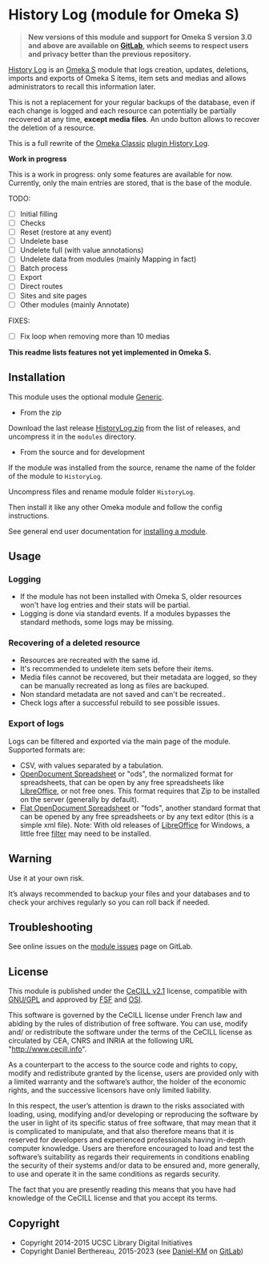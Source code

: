 History Log (module for Omeka S)
================================

> __New versions of this module and support for Omeka S version 3.0 and above
> are available on [GitLab], which seems to respect users and privacy better
> than the previous repository.__

[History Log] is an [Omeka S] module that logs creation, updates, deletions,
imports and exports of Omeka S items, item sets and medias and allows
administrators to recall this information later.

This is not a replacement for your regular backups of the database, even if each
change is logged and each resource can potentially be partially recovered at any
time, **except media files**. An undo button allows to recover the deletion of
a resource.

This is a full rewrite of the [Omeka Classic] [plugin History Log].

**Work in progress**

This is a work in progress: only some features are available for now.
Currently, only the main entries are stored, that is the base of the
module.

TODO:

- [ ] Initial filling
- [ ] Checks
- [ ] Reset (restore at any event)
- [ ] Undelete base
- [ ] Undelete full (with value annotations)
- [ ] Undelete data from modules (mainly Mapping in fact)
- [ ] Batch process
- [ ] Export
- [ ] Direct routes
- [ ] Sites and site pages
- [ ] Other modules (mainly Annotate)

FIXES:

- [ ] Fix loop when removing more than 10 medias

**This readme lists features not yet implemented in Omeka S.**


Installation
------------

This module uses the optional module [Generic].

* From the zip

Download the last release [HistoryLog.zip] from the list of releases, and
uncompress it in the `modules` directory.

* From the source and for development

If the module was installed from the source, rename the name of the folder of
the module to `HistoryLog`.

Uncompress files and rename module folder `HistoryLog`.

Then install it like any other Omeka module and follow the config instructions.

See general end user documentation for [installing a module].


Usage
-----

### Logging

- If the module has not been installed with Omeka S, older resources won't have
  log entries and their stats will be partial.
- Logging is done via standard events. If a modules bypasses the standard
  methods, some logs may be missing.

### Recovering of a deleted resource

- Resources are recreated with the same id.
- It's recommended to undelete item sets before their items.
- Media files cannot be recovered, but their metadata are logged, so they can be
  manually recreated as long as files are backuped.
- Non standard metadata are not saved and can't be recreated..
- Check logs after a successful rebuild to see possible issues.

### Export of logs

Logs can be filtered and exported via the main page of the module. Supported
formats are:

- CSV, with values separated by a tabulation.
- [OpenDocument Spreadsheet] or "ods", the normalized format for
  spreadsheets, that  can be open by any free spreadsheets like [LibreOffice],
  or not free ones. This format requires that Zip to be installed on the server
  (generally by default).
- [Flat OpenDocument Spreadsheet] or "fods", another standard format that can
  be opened by any free spreadsheets or by any text editor (this is a simple xml
  file). Note: With old releases of [LibreOffice] for Windows, a little free
  [filter] may need to be installed.


Warning
-------

Use it at your own risk.

It’s always recommended to backup your files and your databases and to check
your archives regularly so you can roll back if needed.


Troubleshooting
---------------

See online issues on the [module issues] page on GitLab.


License
-------

This module is published under the [CeCILL v2.1] license, compatible with
[GNU/GPL] and approved by [FSF] and [OSI].

This software is governed by the CeCILL license under French law and abiding by
the rules of distribution of free software. You can use, modify and/ or
redistribute the software under the terms of the CeCILL license as circulated by
CEA, CNRS and INRIA at the following URL "http://www.cecill.info".

As a counterpart to the access to the source code and rights to copy, modify and
redistribute granted by the license, users are provided only with a limited
warranty and the software’s author, the holder of the economic rights, and the
successive licensors have only limited liability.

In this respect, the user’s attention is drawn to the risks associated with
loading, using, modifying and/or developing or reproducing the software by the
user in light of its specific status of free software, that may mean that it is
complicated to manipulate, and that also therefore means that it is reserved for
developers and experienced professionals having in-depth computer knowledge.
Users are therefore encouraged to load and test the software’s suitability as
regards their requirements in conditions enabling the security of their systems
and/or data to be ensured and, more generally, to use and operate it in the same
conditions as regards security.

The fact that you are presently reading this means that you have had knowledge
of the CeCILL license and that you accept its terms.


Copyright
---------

* Copyright 2014-2015 UCSC Library Digital Initiatives
* Copyright Daniel Berthereau, 2015-2023 (see [Daniel-KM] on [GitLab])


[History Log]: https://gitlab.com/Daniel-KM/Omeka-S-module-HistoryLog
[Omeka S]: https://omeka.org/s
[Omeka Classic]: https://omeka.org/classic
[plugin History Log]: https://github.com/UCSCLibrary/HistoryLog
[Generic]: https://gitlab.com/Daniel-KM/Omeka-S-module-Generic
[HistoryLog.zip]: https://github.com/Daniel-KM/Omeka-S-module-HistoryLog/releases
[Installing a module]: https://omeka.org/s/docs/user-manual/modules/
[OpenDocument Spreadsheet]: http://opendocumentformat.org/
[LibreOffice]: https://www.libreoffice.org/
[Flat OpenDocument Spreadsheet]: https://en.wikipedia.org/wiki/OpenDocument_technical_specification
[filter]: http://www.sylphide-consulting.com/shapekit/spreadsheet-generation/15-opendocument-flat-format
[module issues]: https://gitlab.com/Daniel-KM/Omeka-S-module-EasyAdmin/issues
[CeCILL v2.1]: https://www.cecill.info/licences/Licence_CeCILL_V2.1-en.html
[GNU/GPL]: https://www.gnu.org/licenses/gpl-3.0.html
[FSF]: https://www.fsf.org
[OSI]: http://opensource.org
[GitLab]: https://gitlab.com/Daniel-KM
[Daniel-KM]: https://gitlab.com/Daniel-KM "Daniel Berthereau"
